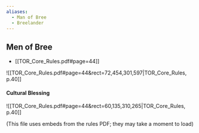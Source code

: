 ```yaml
---
aliases:
  - Man of Bree
  - Breelander
---
```

## Men of Bree
 - [[TOR_Core_Rules.pdf#page=44]]

![[TOR_Core_Rules.pdf#page=44&rect=72,454,301,597|TOR_Core_Rules, p.40]]

#### Cultural Blessing
![[TOR_Core_Rules.pdf#page=44&rect=60,135,310,265|TOR_Core_Rules, p.40]]

(This file uses embeds from the rules PDF; they may take a moment to load)